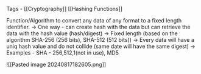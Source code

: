 Tags - [[Cryptography]] [[Hashing Functions]]

Function/Algorithm to convert any data of any format to a fixed length identifier.
-> One way - can create hash with the data but can retrieve the data with the hash value (hash/digest)
-> Fixed length (based on the algorithm SHA-256 (256 bits), SHA-512 (512 bits))
-> Every data will have a uniq hash value and do not collide (same date will have the same digest)
-> Examples - SHA - 256,512,1(not in use), MD5

![[Pasted image 20240817182605.png]]



